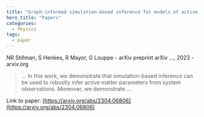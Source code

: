 ```yaml
---
title: "Graph-informed simulation-based inference for models of active matter"
hero_title: "Papers"
categories:
  - Physics
tags:
  - paper
---
```

NR Stillman, S Henkes, R Mayor, G Louppe - arXiv preprint arXiv …, 2023 - arxiv.org



>… In this work, we demonstrate that simulation-based inference can be used to robustly infer active matter parameters from system observations. Moreover, we demonstrate …

Link to paper: [https://arxiv.org/abs/2304.06806](https://arxiv.org/abs/2304.06806)
